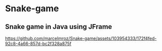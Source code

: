 # Snake-game
## Snake game in Java using JFrame


https://github.com/marcelmroz/Snake-game/assets/103954333/172f4fed-92c8-4a66-857d-bc2f328a875f

